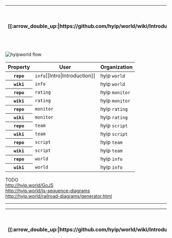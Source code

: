 <table>
  <thead>
    <tr>
      <th>[[:arrow_double_up:|https://github.com/hyip/world/wiki/Introduction]]</th>
      <th>[[:arrow_up_small:|https://github.com/hyipworld/hyipworld.github.io/wiki/Introduction]]</th>
      <th>[[:rewind:|Introduction]] [[Intro|Introduction]]</th>
      <th>[[:arrow_backward:|[Mapping]-Merging]] [[Prev|[Mapping]-Merging]]</th>
      <th>[[:repeat:|[Mapping]-Overall]] [[Reload|[Mapping]-Overall]]</th>
      <th>Last :arrow_forward:</th>
      <th>[[Next|https://github.com/hyip/rating]] [[:fast_forward:|https://github.com/hyip/rating]]</th>
      <th>[[:arrow_down_small:|https://github.com/hyip/rating]]</th>
      <th>[[:arrow_double_down:|https://github.com/hyip/rating/wiki/Introduction]]</th>
    </tr>
  </thead>
</table>

![hyipworld flow](https://hyipworld.github.io/images/github/doc/figure16.png)

<table>
  <thead>
    <tr>
      <th>Property</th>
      <th>User</th>
      <th>Organization</th>
    </tr>
  </thead>
  <tbody>
    <tr>
      <th scope="row"><code>repo</code></th>
      <td><code>info</code>[[Intro|Introduction]]</td>
      <td>hyip <code>world</code></td>
    </tr>
    <tr>
      <th scope="row"><code>wiki</code></th>
      <td><code>info</code></td>
      <td>hyip <code>world</code></td>
    </tr>
    <tr>
      <th scope="row"><code>repo</code></th>
      <td><code>rating</code></td>
      <td>hyip <code>monitor</code></td>
    </tr>
    <tr>
      <th scope="row"><code>wiki</code></th>
      <td><code>rating</code></td>
      <td>hyip <code>monitor</code></td>
    </tr>
    <tr>
      <th scope="row"><code>repo</code></th>
      <td><code>monitor</code></td>
      <td>hyip <code>rating</code></td>
    </tr>
    <tr>
      <th scope="row"><code>wiki</code></th>
      <td><code>monitor</code></td>
      <td>hyip <code>rating</code></td>
    </tr>
    <tr>
      <th scope="row"><code>repo</code></th>
      <td><code>team</code></td>
      <td>hyip <code>script</code></td>
    </tr>
    <tr>
      <th scope="row"><code>wiki</code></th>
      <td><code>team</code></td>
      <td>hyip <code>script</code></td>
    </tr>
    <tr>
      <th scope="row"><code>repo</code></th>
      <td><code>script</code></td>
      <td>hyip <code>team</code></td>
    </tr>
    <tr>
      <th scope="row"><code>wiki</code></th>
      <td><code>script</code></td>
      <td>hyip <code>team</code></td>
    </tr>
    <tr>
      <th scope="row"><code>repo</code></th>
      <td><code>world</code></td>
      <td>hyip <code>info</code></td>
    </tr>
    <tr>
      <th scope="row"><code>wiki</code></th>
      <td><code>world</code></td>
      <td>hyip <code>info</code></td>
    </tr>
  </tbody>
</table>



TODO  
http://hyip.world/GoJS  
http://hyip.world/js-sequence-diagrams  
http://hyip.world/railroad-diagrams/generator.html  

***
<table>
  <thead>
    <tr>
      <th>[[:arrow_double_up:|https://github.com/hyip/world/wiki/Introduction]]</th>
      <th>[[:arrow_up_small:|https://github.com/hyipworld/hyipworld.github.io/wiki/Introduction]]</th>
      <th>[[:rewind:|Introduction]] [[Intro|Introduction]]</th>
      <th>[[:arrow_backward:|[Mapping]-Merging]] [[Prev|[Mapping]-Merging]]</th>
      <th>[[:repeat:|[Mapping]-Overall]] [[Reload|[Mapping]-Overall]]</th>
      <th>Last :arrow_forward:</th>
      <th>[[Next|https://github.com/hyip/rating]] [[:fast_forward:|https://github.com/hyip/rating]]</th>
      <th>[[:arrow_down_small:|https://github.com/hyip/rating]]</th>
      <th>[[:arrow_double_down:|https://github.com/hyip/rating/wiki/Introduction]]</th>
    </tr>
  </thead>
</table>